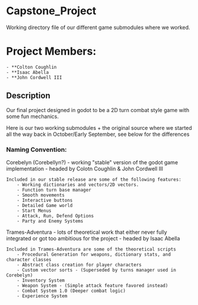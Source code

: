 # **Capstone_Project**
 Working directory file of our different game submodules where we worked.

# **Project Members**:
    - **Colton Coughlin
    - **Isaac Abella
    - **John Cordwell III

## **Description**
Our final project designed in godot to be a 2D turn combat style game with some fun mechanics.

Here is our two working submodules + the original source where we started all the way back in October/Early September, see below for the differences


### Naming Convention:
Corebelyn (Corebellyn?) - working "stable" version of the godot game implementation - headed by Colotn Coughlin & John Cordwell III

    Included in our stable release are some of the following features:
        - Working dictionaries and vectors/2D vectors. 
        - Function turn base manager
        - Smooth movements
        - Interactive buttons
        - Detailed Game world
        - Start Menus
        - Attack, Run, Defend Options
        - Party and Enemy Systems

Trames-Adventura - lots of theoretical work that either never fully integrated or got too ambitious for the project - headed by Isaac Abella

    Included in Trames-Adventura are some of the theoretical scripts
        - Procedural Generation for weapons, dictionary stats, and character classes
        - Abstract class creation for player characters
        - Custom vector sorts - (Superseded by turns manager used in Corebelyn)
        - Inventory System
        - Weapon System - (Simple attack feature favored instead)
        - Combat System 1.0 (Deeper combat logic)
        - Experience System
    

